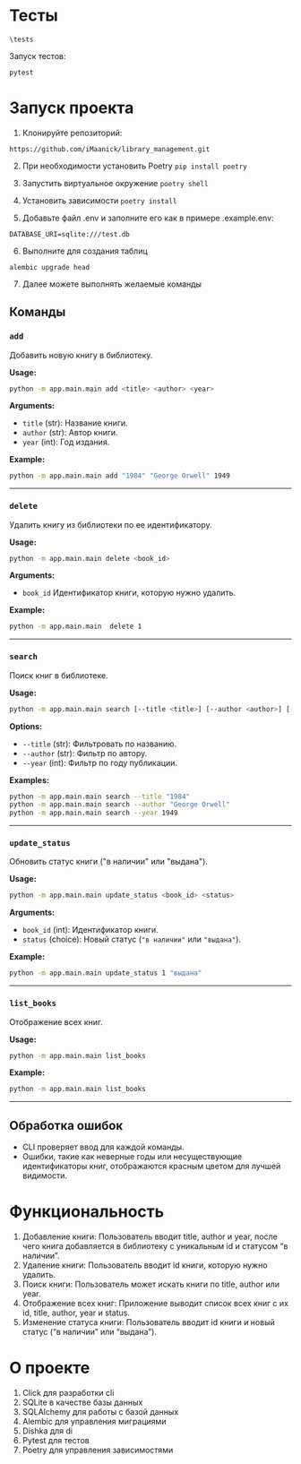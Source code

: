 # Тесты


```
\tests
```


Запуск тестов:

```
pytest
```

# Запуск проекта

1. Клонируйте репозиторий:

```
https://github.com/iMaanick/library_management.git
```

2. При необходимости установить Poetry ```pip install poetry```

3. Запустить виртуальное окружение ```poetry shell```

4. Установить зависимости ```poetry install```


5. Добавьте файл .env и заполните его как в примере .example.env:

```
DATABASE_URI=sqlite:///test.db
```
6. Выполните для создания таблиц

```
alembic upgrade head 
```

7. Далее можете выполнять желаемые команды

## Команды

### `add`
Добавить новую книгу в библиотеку.

**Usage:**
```bash
python -m app.main.main add <title> <author> <year>
```

**Arguments:**
- `title` (str): Название книги.
- `author` (str): Автор книги.
- `year` (int): Год издания.

**Example:**
```bash
python -m app.main.main add "1984" "George Orwell" 1949
```

---

### `delete`
Удалить книгу из библиотеки по ее идентификатору.

**Usage:**
```bash
python -m app.main.main delete <book_id>
```

**Arguments:**
- `book_id` Идентификатор книги, которую нужно удалить.

**Example:**
```bash
python -m app.main.main  delete 1
```

---

### `search`
Поиск книг в библиотеке.

**Usage:**
```bash
python -m app.main.main search [--title <title>] [--author <author>] [--year <year>]
```

**Options:**
- `--title` (str): Фильтровать по названию.
- `--author` (str): Фильтр по автору.
- `--year` (int): Фильтр по году публикации.

**Examples:**
```bash
python -m app.main.main search --title "1984"
python -m app.main.main search --author "George Orwell"
python -m app.main.main search --year 1949
```

---

### `update_status`
Обновить статус книги ("в наличии" или "выдана").

**Usage:**
```bash
python -m app.main.main update_status <book_id> <status>
```

**Arguments:**
- `book_id` (int): Идентификатор книги.
- `status` (choice): Новый статус (`"в наличии"` или `"выдана"`).

**Example:**
```bash
python -m app.main.main update_status 1 "выдана"
```

---

### `list_books`
Отображение всех книг.

**Usage:**
```bash
python -m app.main.main list_books
```

**Example:**
```bash
python -m app.main.main list_books
```

---

## Обработка ошибок
- CLI проверяет ввод для каждой команды.
- Ошибки, такие как неверные годы или несуществующие идентификаторы книг, отображаются красным цветом для лучшей видимости.

# Функциональность

 1. Добавление книги: Пользователь вводит title, author и year, после чего книга добавляется в библиотеку с уникальным id и статусом “в наличии”.
 2. Удаление книги: Пользователь вводит id книги, которую нужно удалить.
 3. Поиск книги: Пользователь может искать книги по title, author или year.
 4. Отображение всех книг: Приложение выводит список всех книг с их id, title, author, year и status.
 5. Изменение статуса книги: Пользователь вводит id книги и новый статус (“в наличии” или “выдана”).

# О проекте
1. Click для разработки cli
2. SQLite в качестве базы данных
3. SQLAlchemy для работы с базой данных
4. Alembic для управления миграциями
5. Dishka для di
6. Pytest для тестов
7. Poetry для управления зависимостями